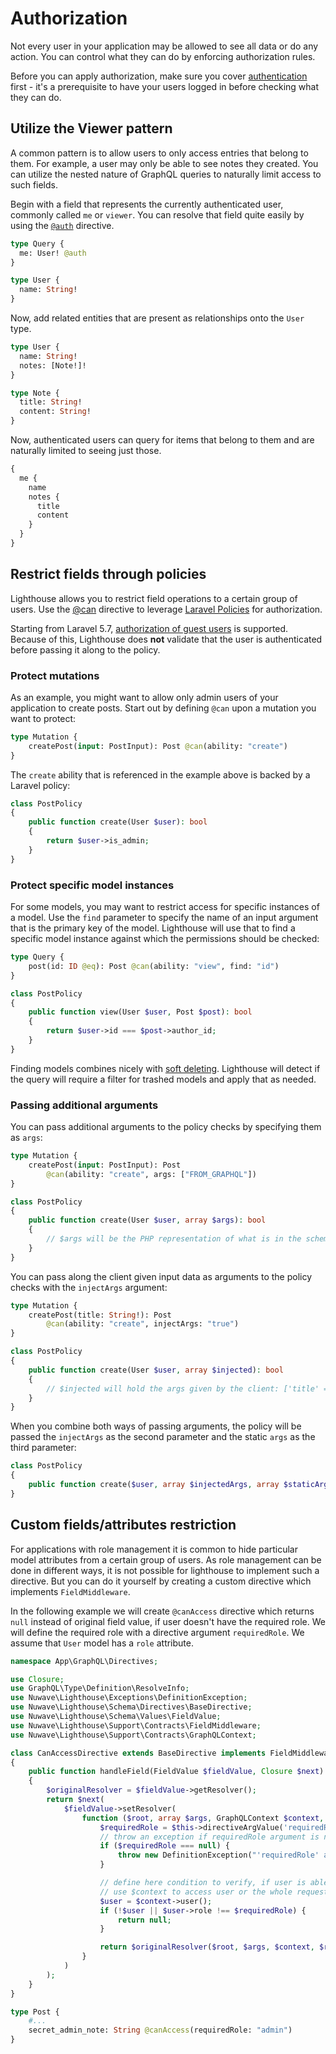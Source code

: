 # Authorization

Not every user in your application may be allowed to see all data or do any action.
You can control what they can do by enforcing authorization rules.

Before you can apply authorization, make sure you cover [authentication](authentication.md) first - it's
a prerequisite to have your users logged in before checking what they can do.

## Utilize the Viewer pattern

A common pattern is to allow users to only access entries that belong to them.
For example, a user may only be able to see notes they created.
You can utilize the nested nature of GraphQL queries to naturally limit access to such fields.

Begin with a field that represents the currently authenticated user, commonly called `me` or `viewer`.
You can resolve that field quite easily by using the [`@auth`](../api-reference/directives.md#auth) directive.

```graphql
type Query {
  me: User! @auth
}

type User {
  name: String!
}
```

Now, add related entities that are present as relationships onto the `User` type.

```graphql
type User {
  name: String!
  notes: [Note!]!
}

type Note {
  title: String!
  content: String!
}
```

Now, authenticated users can query for items that belong to them and are naturally
limited to seeing just those.

```graphql
{
  me {
    name
    notes {
      title
      content
    }
  }
}
```

## Restrict fields through policies

Lighthouse allows you to restrict field operations to a certain group of users.
Use the [@can](../api-reference/directives.md#can) directive
to leverage [Laravel Policies](https://laravel.com/docs/authorization) for authorization.

Starting from Laravel 5.7, [authorization of guest users](https://laravel.com/docs/authorization#guest-users) is supported.
Because of this, Lighthouse does **not** validate that the user is authenticated before passing it along to the policy.

### Protect mutations

As an example, you might want to allow only admin users of your application to create posts.
Start out by defining `@can` upon a mutation you want to protect:

```graphql
type Mutation {
    createPost(input: PostInput): Post @can(ability: "create")
}
```

The `create` ability that is referenced in the example above is backed by a Laravel policy:

```php
class PostPolicy
{
    public function create(User $user): bool
    {
        return $user->is_admin;
    }
}
```

### Protect specific model instances

For some models, you may want to restrict access for specific instances of a model.
Use the `find` parameter to specify the name of an input argument that is the primary
key of the model. Lighthouse will use that to find a specific model
instance against which the permissions should be checked:

```graphql
type Query {
    post(id: ID @eq): Post @can(ability: "view", find: "id")
}
```

```php
class PostPolicy
{
    public function view(User $user, Post $post): bool
    {
        return $user->id === $post->author_id;
    }
}
```

Finding models combines nicely with [soft deleting](../eloquent/soft-deleting.md).
Lighthouse will detect if the query will require a filter for trashed models and
apply that as needed.

### Passing additional arguments 

You can pass additional arguments to the policy checks by specifying them as `args`:

```graphql
type Mutation {
    createPost(input: PostInput): Post
        @can(ability: "create", args: ["FROM_GRAPHQL"])
}
```

```php
class PostPolicy
{
    public function create(User $user, array $args): bool
    {
        // $args will be the PHP representation of what is in the schema: [0 => 'FROM_GRAPHQL']
    }
}
```

You can pass along the client given input data as arguments to the policy checks
with the `injectArgs` argument:

```graphql
type Mutation {
    createPost(title: String!): Post
        @can(ability: "create", injectArgs: "true")
}
```

```php
class PostPolicy
{
    public function create(User $user, array $injected): bool
    {
        // $injected will hold the args given by the client: ['title' => string(?)]
    }
}
```

When you combine both ways of passing arguments, the policy will be passed the `injectArgs` as
the second parameter and the static `args` as the third parameter:

```php
class PostPolicy
{
    public function create($user, array $injectedArgs, array $staticArgs): bool { ... }
}
```

## Custom fields/attributes restriction

For applications with role management it is common to hide particular model attributes from a certain group of users.
As role management can be done in different ways, it is not possible for lighthouse to implement such a directive. 
But you can do it yourself by creating a custom directive which implements `FieldMiddleware`. 

In the following example we will create `@canAccess` directive which returns `null` instead of original field value,
if user doesn't have the required role. We will define the required role with a directive argument `requiredRole`. 
We assume that `User` model has a `role` attribute.
 
```php
namespace App\GraphQL\Directives;

use Closure;
use GraphQL\Type\Definition\ResolveInfo;
use Nuwave\Lighthouse\Exceptions\DefinitionException;
use Nuwave\Lighthouse\Schema\Directives\BaseDirective;
use Nuwave\Lighthouse\Schema\Values\FieldValue;
use Nuwave\Lighthouse\Support\Contracts\FieldMiddleware;
use Nuwave\Lighthouse\Support\Contracts\GraphQLContext;

class CanAccessDirective extends BaseDirective implements FieldMiddleware
{
    public function handleField(FieldValue $fieldValue, Closure $next): FieldValue
    {
        $originalResolver = $fieldValue->getResolver();
        return $next(
            $fieldValue->setResolver(
                function ($root, array $args, GraphQLContext $context, ResolveInfo $resolveInfo) use ($originalResolver) {
                    $requiredRole = $this->directiveArgValue('requiredRole');
                    // throw an exception if requiredRole argument is not defined. This is a reminder for developer
                    if ($requiredRole === null) {
                        throw new DefinitionException("'requiredRole' argument was not defined!");
                    }

                    // define here condition to verify, if user is able to access the field 
                    // use $context to access user or the whole request object
                    $user = $context->user();
                    if (!$user || $user->role !== $requiredRole) {
                        return null;
                    }

                    return $originalResolver($root, $args, $context, $resolveInfo);
                }
            )
        );
    }
}
```

```graphql
type Post {
    #...
    secret_admin_note: String @canAccess(requiredRole: "admin")
}
```
